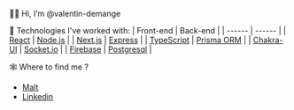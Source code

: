 👋🏼 Hi, I’m @valentin-demange

🚀 Technologies I've worked with:
| Front-end | Back-end |
| ------ | ------ |
| [React](https://reactjs.org/) | [Node.js](https://nodejs.org/) |
| [Next.js](https://nextjs.org/) | [Express](https://expressjs.com) |
| [TypeScript](https://www.typescriptlang.org/) | [Prisma ORM](https://www.prisma.io/) |
| [Chakra-UI](https://chakra-ui.com/) | [Socket.io](https://socket.io/) |
| [Firebase](https://firebase.google.com/) | [Postgresql](https://www.postgresql.org/) |

🕸 Where to find me ?
- [Malt](https://www.malt.fr/profile/valentindemange)
- [Linkedin](https://www.linkedin.com/in/valentin-demange-45943462/)

